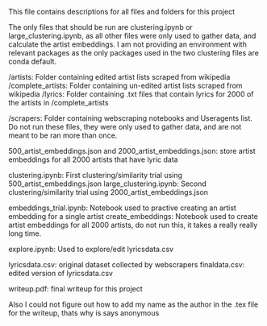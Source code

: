 This file contains descriptions for all files and folders for this project

The only files that should be run are clustering.ipynb or large_clustering.ipynb, as all other files were only used to gather data, and calculate the artist embeddings.
I am not providing an environment with relevant packages as the only packages used in the two clustering files are conda default.

/artists: Folder containing edited artist lists scraped from wikipedia
/complete_artists: Folder containing un-edited artist lists scraped from wikipedia
/lyrics: Folder containing .txt files that contain lyrics for 2000 of the artists in /complete_artists

/scrapers: Folder containing webscraping notebooks and Useragents list. Do not run these files, they were only used to gather data, and are not meant
to be ran more than once.

500_artist_embeddings.json and 2000_artist_embeddings.json: store artist embeddings for all 2000 artists that have lyric data

clustering.ipynb: First clustering/similarity trial using 500_artist_embeddings.json
large_clustering.ipynb: Second clustering/similarity trial using 2000_artist_embeddings.json

embeddings_trial.ipynb: Notebook used to practive creating an artist embedding for a single artist
create_embeddings: Notebook used to create artist embeddings for all 2000 artists, do not run this, it takes a really really long time.

explore.ipynb: Used to explore/edit lyricsdata.csv

lyricsdata.csv: original dataset collected by webscrapers
finaldata.csv: edited version of lyricsdata.csv

writeup.pdf: final writeup for this project

Also I could not figure out how to add my name as the author in the .tex file for the writeup, thats why is says anonymous

